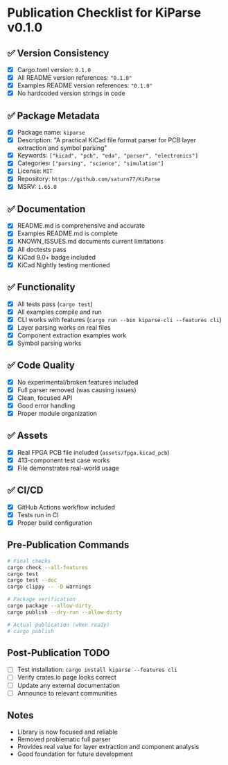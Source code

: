 # Publication Checklist for KiParse v0.1.0

## ✅ Version Consistency
- [x] Cargo.toml version: `0.1.0`
- [x] All README version references: `"0.1.0"`
- [x] Examples README version references: `"0.1.0"`
- [x] No hardcoded version strings in code

## ✅ Package Metadata
- [x] Package name: `kiparse`
- [x] Description: "A practical KiCad file format parser for PCB layer extraction and symbol parsing"
- [x] Keywords: `["kicad", "pcb", "eda", "parser", "electronics"]`
- [x] Categories: `["parsing", "science", "simulation"]`
- [x] License: `MIT`
- [x] Repository: `https://github.com/saturn77/KiParse`
- [x] MSRV: `1.65.0`

## ✅ Documentation
- [x] README.md is comprehensive and accurate
- [x] Examples README.md is complete
- [x] KNOWN_ISSUES.md documents current limitations
- [x] All doctests pass
- [x] KiCad 9.0+ badge included
- [x] KiCad Nightly testing mentioned

## ✅ Functionality
- [x] All tests pass (`cargo test`)
- [x] All examples compile and run
- [x] CLI works with features (`cargo run --bin kiparse-cli --features cli`)
- [x] Layer parsing works on real files
- [x] Component extraction examples work
- [x] Symbol parsing works

## ✅ Code Quality
- [x] No experimental/broken features included
- [x] Full parser removed (was causing issues)
- [x] Clean, focused API
- [x] Good error handling
- [x] Proper module organization

## ✅ Assets
- [x] Real FPGA PCB file included (`assets/fpga.kicad_pcb`)
- [x] 413-component test case works
- [x] File demonstrates real-world usage

## ✅ CI/CD
- [x] GitHub Actions workflow included
- [x] Tests run in CI
- [x] Proper build configuration

## Pre-Publication Commands

```bash
# Final checks
cargo check --all-features
cargo test
cargo test --doc
cargo clippy -- -D warnings

# Package verification
cargo package --allow-dirty
cargo publish --dry-run --allow-dirty

# Actual publication (when ready)
# cargo publish
```

## Post-Publication TODO
- [ ] Test installation: `cargo install kiparse --features cli`
- [ ] Verify crates.io page looks correct
- [ ] Update any external documentation
- [ ] Announce to relevant communities

## Notes
- Library is now focused and reliable
- Removed problematic full parser
- Provides real value for layer extraction and component analysis
- Good foundation for future development